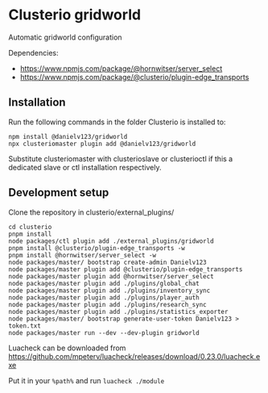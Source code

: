 # Clusterio gridworld

Automatic gridworld configuration

Dependencies:

* https://www.npmjs.com/package/@hornwitser/server_select
* https://www.npmjs.com/package/@clusterio/plugin-edge_transports

## Installation

Run the following commands in the folder Clusterio is installed to:

    npm install @danielv123/gridworld
    npx clusteriomaster plugin add @danielv123/gridworld

Substitute clusteriomaster with clusterioslave or clusterioctl if this a dedicated slave or ctl installation respectively.

## Development setup

Clone the repository in clusterio/external_plugins/

    cd clusterio
    pnpm install
    node packages/ctl plugin add ./external_plugins/gridworld
    pnpm install @clusterio/plugin-edge_transports -w
    pnpm install @hornwitser/server_select -w
    node packages/master/ bootstrap create-admin Danielv123
    node packages/master plugin add @clusterio/plugin-edge_transports
    node packages/master plugin add @hornwitser/server_select
    node packages/master plugin add ./plugins/global_chat
    node packages/master plugin add ./plugins/inventory_sync
    node packages/master plugin add ./plugins/player_auth
    node packages/master plugin add ./plugins/research_sync
    node packages/master plugin add ./plugins/statistics_exporter
    node packages/master/ bootstrap generate-user-token Danielv123 > token.txt
    node packages/master run --dev --dev-plugin gridworld

Luacheck can be downloaded from https://github.com/mpeterv/luacheck/releases/download/0.23.0/luacheck.exe

Put it in your `%path%` and run `luacheck ./module`

